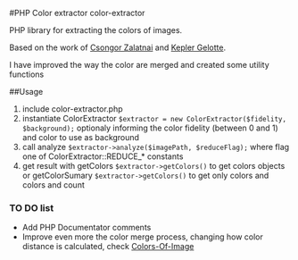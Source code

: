 #PHP Color extractor color-extractor

PHP library for extracting  the colors of images.

Based on the work of [Csongor Zalatnai](http://www.phpclasses.org/browse/package/3370.html) and [Kepler Gelotte](http://www.coolphptools.com/color_extract).

I have improved the way the color are merged and created some utility functions


##Usage

1. include color-extractor.php
2. instantiate ColorExtractor `$extractor = new ColorExtractor($fidelity, $background);` optionaly informing the color fidelity (between 0 and 1) and color to use as background
3. call analyze `$extractor->analyze($imagePath, $reduceFlag);` where flag one of ColorExtractor::REDUCE_* constants
4. get result with getColors `$extractor->getColors()` to get colors objects or getColorSumary `$extractor->getColors()` to get only colors and colors and count

### TO DO list

- Add PHP Documentator comments
- Improve even more the color merge process, changing how color distance is calculated, check [Colors-Of-Image](https://github.com/humanmade/Colors-Of-Image)
